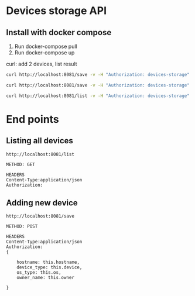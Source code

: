 Devices storage API
===================


Install with docker compose
------------
1. Run docker-compose pull
2. Run docker-compose up


curl: add 2 devices, list result
```sh
curl http://localhost:8081/save -v -H "Authorization: devices-storage" -d '{"hostname":"test-hostname","device_type":"pc","os_type":"lin","owner_name":"test-user"}'

curl http://localhost:8081/save -v -H "Authorization: devices-storage" -d '{"hostname":"test-hostname2","device_type":"laptop","os_type":"win","owner_name":"user2"}'

curl http://localhost:8081/list -v -H "Authorization: devices-storage"
```

End points
=================

Listing all devices
------------
`http://localhost:8081/list`
```
METHOD: GET

HEADERS
Content-Type:application/json
Authorization:
```


Adding new device
------------
`http://localhost:8081/save`

```
METHOD: POST

HEADERS
Content-Type:application/json
Authorization:
{

    hostname: this.hostname,
    device_type: this.device,
    os_type: this.os,
    owner_name: this.owner

}
```
